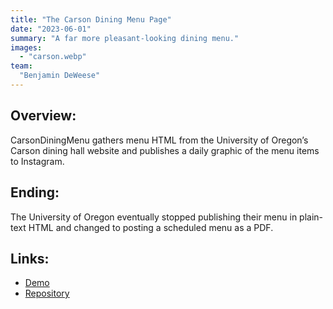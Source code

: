 ```yaml
---
title: "The Carson Dining Menu Page"
date: "2023-06-01"
summary: "A far more pleasant-looking dining menu."
images:
  - "carson.webp"
team:
  "Benjamin DeWeese"
---
```


## Overview:
CarsonDiningMenu gathers menu HTML from the University of Oregon’s Carson dining hall website and publishes a daily graphic of the menu items to Instagram.

## Ending:
The University of Oregon eventually stopped publishing their menu in plain-text HTML and changed to posting a scheduled menu as a PDF.

## Links:
- [Demo](https://www.instagram.com/carsondiningmenu)
- [Repository](https://github.com/bdeweesevans/CarsonDiningMenu)
